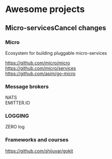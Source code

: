 # Awesome projects

## Micro-servicesCancel changes

### Micro

Ecosystem for building pluggable micro-services

https://github.com/micro/micro  
https://github.com/micro/services  
https://github.com/asim/go-micro

### Message brokers

NATS  
EMITTER.IO


### LOGGING

ZERO log

### Frameworks and courses

https://github.com/shijuvar/gokit
